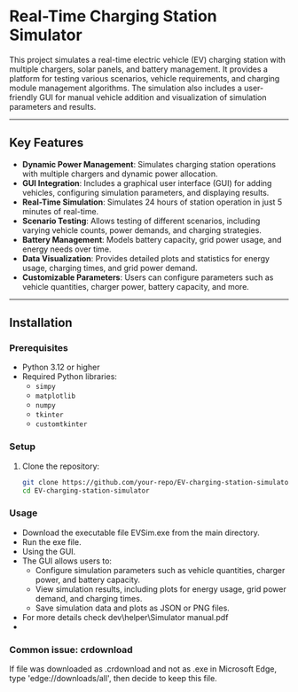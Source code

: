 # Real-Time Charging Station Simulator

This project simulates a real-time electric vehicle (EV) charging station with multiple chargers, solar panels, and battery management. It provides a platform for testing various scenarios, vehicle requirements, and charging module management algorithms. The simulation also includes a user-friendly GUI for manual vehicle addition and visualization of simulation parameters and results.

---

## **Key Features**
- **Dynamic Power Management**: Simulates charging station operations with multiple chargers and dynamic power allocation.
- **GUI Integration**: Includes a graphical user interface (GUI) for adding vehicles, configuring simulation parameters, and displaying results.
- **Real-Time Simulation**: Simulates 24 hours of station operation in just 5 minutes of real-time.
- **Scenario Testing**: Allows testing of different scenarios, including varying vehicle counts, power demands, and charging strategies.
- **Battery Management**: Models battery capacity, grid power usage, and energy needs over time.
- **Data Visualization**: Provides detailed plots and statistics for energy usage, charging times, and grid power demand.
- **Customizable Parameters**: Users can configure parameters such as vehicle quantities, charger power, battery capacity, and more.

---

## **Installation**

### **Prerequisites**
- Python 3.12 or higher
- Required Python libraries:
  - `simpy`
  - `matplotlib`
  - `numpy`
  - `tkinter`
  - `customtkinter`


### **Setup**
1. Clone the repository:
   ```bash
   git clone https://github.com/your-repo/EV-charging-station-simulator.git
   cd EV-charging-station-simulator

### **Usage**
- Download the executable file EVSim.exe from the main directory.
- Run the exe file.
- Using the GUI.
- The GUI allows users to:
  - Configure simulation parameters such as vehicle quantities, charger power, and battery capacity.
  - View simulation results, including plots for energy usage, grid power demand, and charging times.
  - Save simulation data and plots as JSON or PNG files.
- For more details check dev\helper\Simulator manual.pdf
- 
### **Common issue: crdownload**
If file was downloaded as .crdownload and not as .exe in Microsoft Edge, type 'edge://downloads/all', then decide to keep this file. 
